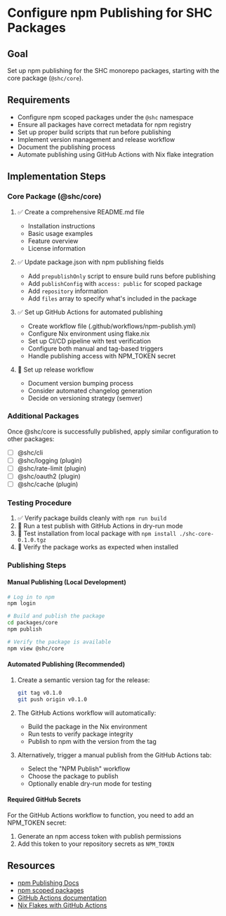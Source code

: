 # Configure npm Publishing for SHC Packages

## Goal

Set up npm publishing for the SHC monorepo packages, starting with the core package (`@shc/core`).

## Requirements

- Configure npm scoped packages under the `@shc` namespace
- Ensure all packages have correct metadata for npm registry
- Set up proper build scripts that run before publishing
- Implement version management and release workflow
- Document the publishing process
- Automate publishing using GitHub Actions with Nix flake integration

## Implementation Steps

### Core Package (@shc/core)

1. ✅ Create a comprehensive README.md file
   - Installation instructions
   - Basic usage examples
   - Feature overview
   - License information

2. ✅ Update package.json with npm publishing fields
   - Add `prepublishOnly` script to ensure build runs before publishing
   - Add `publishConfig` with `access: public` for scoped package
   - Add `repository` information
   - Add `files` array to specify what's included in the package

3. ✅ Set up GitHub Actions for automated publishing
   - Create workflow file (.github/workflows/npm-publish.yml)
   - Configure Nix environment using flake.nix
   - Set up CI/CD pipeline with test verification
   - Configure both manual and tag-based triggers
   - Handle publishing access with NPM_TOKEN secret

4. 🔄 Set up release workflow
   - Document version bumping process
   - Consider automated changelog generation
   - Decide on versioning strategy (semver)

### Additional Packages

Once @shc/core is successfully published, apply similar configuration to other packages:

- [ ] @shc/cli
- [ ] @shc/logging (plugin)
- [ ] @shc/rate-limit (plugin)
- [ ] @shc/oauth2 (plugin)
- [ ] @shc/cache (plugin)

### Testing Procedure

1. ✅ Verify package builds cleanly with `npm run build`
2. 🔄 Run a test publish with GitHub Actions in dry-run mode
3. 🔄 Test installation from local package with `npm install ./shc-core-0.1.0.tgz`
4. 🔄 Verify the package works as expected when installed

### Publishing Steps

#### Manual Publishing (Local Development)

```bash
# Log in to npm
npm login

# Build and publish the package
cd packages/core
npm publish

# Verify the package is available
npm view @shc/core
```

#### Automated Publishing (Recommended)

1. Create a semantic version tag for the release:
   ```bash
   git tag v0.1.0
   git push origin v0.1.0
   ```

2. The GitHub Actions workflow will automatically:
   - Build the package in the Nix environment
   - Run tests to verify package integrity
   - Publish to npm with the version from the tag

3. Alternatively, trigger a manual publish from the GitHub Actions tab:
   - Select the "NPM Publish" workflow
   - Choose the package to publish
   - Optionally enable dry-run mode for testing

#### Required GitHub Secrets

For the GitHub Actions workflow to function, you need to add an NPM_TOKEN secret:

1. Generate an npm access token with publish permissions
2. Add this token to your repository secrets as `NPM_TOKEN`

## Resources

- [npm Publishing Docs](https://docs.npmjs.com/packages-and-modules/contributing-packages-to-the-registry)
- [npm scoped packages](https://docs.npmjs.com/cli/v8/using-npm/scope)
- [GitHub Actions documentation](https://docs.github.com/en/actions)
- [Nix Flakes with GitHub Actions](https://determinate.systems/posts/nix-github-actions)